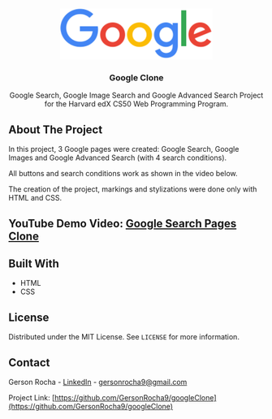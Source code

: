 <!-- PROJECT LOGO -->
<br />
<p align="center">
  <a href="https://github.com/GersonRocha9/googleClone">
    <img src="./assets/logo.png" alt="Logo" width="300" height="100">
  </a>

  <h3 align="center">Google Clone</h3>

  <p align="center">
    Google Search, Google Image Search and Google Advanced Search Project for the Harvard edX CS50 Web Programming Program.
    <br />


<!-- ABOUT THE PROJECT -->
## About The Project

In this project, 3 Google pages were created: Google Search, Google Images and Google Advanced Search (with 4 search conditions).

All buttons and search conditions work as shown in the video below.

The creation of the project, markings and stylizations were done only with HTML and CSS.

## YouTube Demo Video: <a href="https://youtu.be/uyajrpdpscw" align="center"> Google Search Pages Clone </a>


## Built With

* HTML
* CSS


<!-- LICENSE -->
## License

Distributed under the MIT License. See `LICENSE` for more information.



<!-- CONTACT -->
## Contact

Gerson Rocha - [LinkedIn](https://linkedin.com/in/gersonrocha) - gersonrocha9@gmail.com

Project Link: [https://github.com/GersonRocha9/googleClone](https://github.com/GersonRocha9/googleClone)
